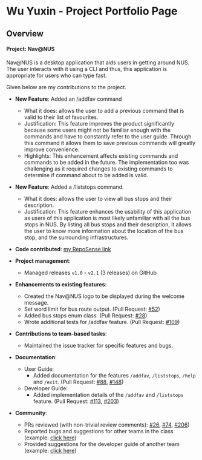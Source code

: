 # Wu Yuxin - Project Portfolio Page

## Overview
#### Project: Nav@NUS
Nav@NUS is a desktop application that aids users in getting around NUS. The user interacts with it using a CLI and thus,
this application is appropriate for users who can type fast.

Given below are my contributions to the project.

* **New Feature**: Added an /addfav command
  * What it does: allows the user to add a previous command that is valid to their list of favourites.
  * Justification: This feature improves the product significantly because some users might not be familiar enough with
   the commands and have to constantly refer to the user guide.
   Through this command it allows them to save previous commands will greatly improve convenience.
  * Highlights: This enhancement affects existing commands and commands to be added in the future. 
  The implementation too was challenging as it required changes to existing commands to determine if command about to be added is valid.
  
* **New Feature**: Added a /liststops command.
  * What it does: allows the user to view all bus stops and their description.
  * Justification: This feature enhances the usability of this application as users of this application is most likely unfamiliar with all the bus stops in NUS.
  By listing all bus stops and their description, it allows the user to know more information about the location of the bus stop, and the surrounding infrastructures.
 
* **Code contributed**: [my RepoSense link](https://nus-cs2113-ay2021s1.github.io/tp-dashboard/#breakdown=true&search=Lezn0&sort=groupTitle&sortWithin=title&since=2020-09-27&timeframe=commit&mergegroup=&groupSelect=groupByRepos&checkedFileTypes=docs~functional-code~test-code~other)

* **Project management**:
  * Managed releases `v1.0` - `v2.1` (3 releases) on GitHub

* **Enhancements to existing features**:
  * Created the Nav@NUS logo to be displayed during the welcome message.
  * Set word limit for bus route output. (Pull Request: [\#52](https://github.com/AY2021S1-CS2113T-F14-3/tp/pull/52))
  * Added bus stops enum class. (Pull Request: [\#28](https://github.com/AY2021S1-CS2113T-F14-3/tp/pull/28))
  * Wrote additional tests for /addfav feature. (Pull Request: [\#109](https://github.com/AY2021S1-CS2113T-F14-3/tp/pull/109))
  
* **Contributions to team-based tasks**:
  * Maintained the issue tracker for specific features and bugs.

* **Documentation**:
  * User Guide:
    * Added documentation for the features `/addfav`, `/liststops`, `/help` and `/exit`. (Pull Request: [\#88](https://github.com/AY2021S1-CS2113T-F14-3/tp/pull/88),
    [\#148](https://github.com/AY2021S1-CS2113T-F14-3/tp/pull/148))
  * Developer Guide:
    * Added implementation details of the `/addfav` and `/liststops` feature. (Pull Request: [\#113](https://github.com/AY2021S1-CS2113T-F14-3/tp/pull/113),
    [\#203](https://github.com/AY2021S1-CS2113T-F14-3/tp/pull/203))
    
* **Community**:
  * PRs reviewed (with non-trivial review comments): [\#26](https://github.com/AY2021S1-CS2113T-F14-3/tp/pull/26), [\#74](https://github.com/AY2021S1-CS2113T-F14-3/tp/pull/74), [\#206](https://github.com/AY2021S1-CS2113T-F14-3/tp/pull/206))
  * Reported bugs and suggestions for other teams in the class (example: [click here](https://github.com/Lezn0/ped/issues))
  * Provided suggestions for the developer guide of another team (example: [click here](https://github.com/nus-cs2113-AY2021S1/tp/pull/36#discussion_r514890722))
